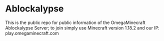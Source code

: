 # Ablockalypse
This is the public repo for public information of the OmegaMinecraft Ablockalypse Server; to join simply use Minecraft version 1.18.2 and our IP: play.omegaminecraft.com
